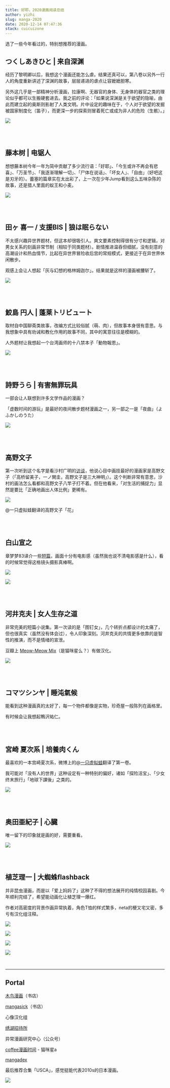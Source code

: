 ```yaml
---
title: 好耶，2020漫画阅读总结
author: yizhi
slug: manga-2020
date: 2020-12-14 07:47:36
stack: cuicuizone
---
```

选了一些今年看过的，特别想推荐的漫画。

## つくしあきひと | 来自深渊

经历了黎明卿以后，我想这个漫画还能怎么虐。结果还真可以，第八卷以另外一行人的角度重新讲述了深渊的故事，层层递进的虐点让容嬷嬷胆寒。

另外这几乎是一部精神分析漫画，拉康啊、无器官的身体、无身体的器官之类的理论似乎都可以生搬硬套进去。我之前的评论：「如果说深渊是关于欲望的隐喻，由此而建立起的奥斯则影射了人类文明。片中设定的趣味在于，个人对于欲望的发掘被国家制度化（笛子），而更深一步的探索则冒着死亡或成为非人的危险（生骸）。」

![](https://img9.doubanio.com/view/subject/l/public/s32338141.jpg)

<br/><br/>


## 藤本树 | 电锯人

想想藤本树今年一年为简中贡献了多少流行语：「好耶」、「今生或许不再会有悲喜」、「万圣节」、「我逐渐理解一切」、「尸体在说话」、「坏女人」、「自由」（好吧这是刃牙的）。蕾塞的篇章实在太出彩了，上一次在少年Jump看到这么五味杂陈的故事，还是猎人里面的蚁王和小麦。

![](https://img9.doubanio.com/view/note/l/public/p78398480.jpg)


<br/><br/>

## 田ヶ 喜一 / 支援BIS | 狼は眠らない

不太感兴趣异世界题材，但这本却很吸引人。爽文要素控制得很有分寸和逻辑，对男女关系的刻画非常节制（相较于同类题材）。剧情推进温吞但细腻，没有刻意的高潮设计和热血情节，比起在异世界冒险收后宫的常规模式，更接近于在异世界休闲散步。

观感上会让人想起「灰与幻想的格林姆迦尔」。结果就是这样的漫画被腰斩了。

![](https://img9.doubanio.com/view/subject/l/public/s29963449.jpg)

<br/><br/>

## 鮫島 円人 | 蓬莱トリビュート

取材自中国聊斋类故事，改编方式比较俗腻（萌、肉），但故事本身很有意思。与我想象中具有劝诫和教化作用的故事不同，其中的寓意往往是模糊的。

人外题材让我想起一个台湾画师的十八禁本子「動物報恩」。

![](https://img9.doubanio.com/view/subject/l/public/s33477796.jpg)


<br/><br/>

## 詩野うら | 有害無罪玩具

一部会让人联想到许多文学作品的漫画？

「虚数时间的游玩」是最好的夜间散步题材漫画之一，另一部之一是「夜曲」（よふかしのうた）

![](https://img9.doubanio.com/view/subject/l/public/s29959871.jpg)

<br/><br/>

## 高野文子

第一次听到这个名字是看沙村广明的[访谈](https://www.douban.com/note/294912560/)，他说心目中画技最好的漫画家是高野文子（「高桥留美子，一ノ関圭，高野文子是三大神明」）。这个判断非常有意思，沙村的画法怎么看都和高野文子八竿子打不着。但在他看来，「对生活的捕捉力」显然是要比「正确地画出人体比例」更稀有。



![](https://img9.doubanio.com/view/note/l/public/p78398486.jpg)


@一只虚拟蛙翻译的高野文子「花」


<br/><br/>


## 白山宣之

章梦梦83译介一些[短篇](https://mp.weixin.qq.com/mp/appmsgalbum?__biz=MzU4ODA1OTk5OQ==&action=getalbum&album_id=1639753988843618312&scene=173&from_msgid=2247483959&from_itemidx=1&count=3#wechat_redirect)，画面十分有电影感（虽然我也说不清电影感是什么），看的时候常觉得这格镜头摄影真棒啊。


![](https://img9.doubanio.com/view/note/l/public/p78398338.jpg)



![](https://img9.doubanio.com/view/note/l/public/p78398337.jpg)

<br/><br/>

## 河井克夫 | 女人生存之道


非常完美的短篇小说集。第一次读的是「图钉女」，几个转折点都设计的太痛了，但也很真实（虽然没有体会过），令人印象深刻。河井克夫的共情更多依靠的是智性的推演，而不是情绪的宣泄。

豆瓣上 [Meow-Meow Mix](https://www.douban.com/note/207757634/)（是猫咪星么？）有做汉化。


![](https://img9.doubanio.com/view/note/l/public/p78398482.jpg)

<br/><br/>

## コマツシンヤ | 睡沌氣候


能看到这种漫画真的太好了，每一个物件都像是实物，珍奇屋一般陈列在画格里。

有时候会让我想起鴨沢祐仁。

<br/><br/>

## 宮崎 夏次系 | 培養肉くん

最喜欢的一本宫崎夏次系，微博上的@[一只虚拟蛙](https://weibo.com/u/2656024751?refer_flag=1001030103_&is_all=1)翻译了第一卷。

我可能对「没有人的世界」这种设定有一种特别的偏好，诸如「探险活宝」、「少女终末旅行」「地球下課後」之类的。

![](https://img9.doubanio.com/view/subject/l/public/s29878109.jpg)

<br/><br/>

## 奥田亜紀子 | 心臓


唯一留下的印象就是画的好，需要重看。

![](https://img9.doubanio.com/view/subject/l/public/s33437223.jpg)



<br/><br/>

## 植芝理一 | 大蜘蛛flashback


并非昆虫漫画，而是以「爱上妈妈了」这种了不得的想法展开的纯情校园喜剧。今年顺利完结了，希望能动画化让植芝理一爆红。

作者对高密度的背景作画异常执着，角色T恤的样式繁多，neta的梗又宅又密，多亏有汉化组注释。



![](https://img9.doubanio.com/view/note/l/public/p78422627.jpg)





![](https://img9.doubanio.com/view/note/l/public/p78422629.jpg)





![](https://img9.doubanio.com/view/note/l/public/p78422632.jpg)





![](https://img9.doubanio.com/view/note/l/public/p78422633.jpg)


<br/>

* * *



## Portal

[木鸟漫画](https://weibo.com/limmor)（书店）

[mangasick](http://mangasick.blogspot.com/)（书店）

心像汉化组

[绣湖招待所](https://rstgo603307639.wordpress.com/)

异常漫画研究中心（公众号）

[coffee漫画时间](https://weibo.com/u/6284955512) - 猫咪星a 

[mangadex](https://mangadex.org/)

最后推荐合集「USCA」，感觉挺能代表2010s的日本漫画。

![](https://img9.doubanio.com/view/subject/l/public/s29976273.jpg)




